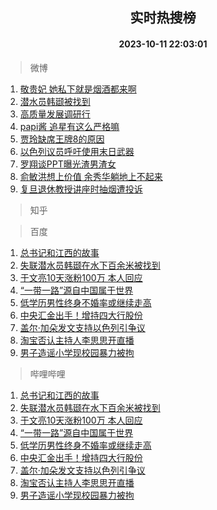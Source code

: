 <div align="center"><h2>实时热搜榜</h2><h4>2023-10-11 22:03:01</h4></div>

> 微博  

1. [敬贵妃 她私下就是烟酒都来啊](https://s.weibo.com/weibo?q=%E6%95%AC%E8%B4%B5%E5%A6%83%20%E5%A5%B9%E7%A7%81%E4%B8%8B%E5%B0%B1%E6%98%AF%E7%83%9F%E9%85%92%E9%83%BD%E6%9D%A5%E5%95%8A&t=31&band_rank=1&Refer=top)<br />
2. [潜水员韩颋被找到](https://s.weibo.com/weibo?q=%23%E6%BD%9C%E6%B0%B4%E5%91%98%E9%9F%A9%E9%A2%8B%E8%A2%AB%E6%89%BE%E5%88%B0%23&t=31&band_rank=2&Refer=top)<br />
3. [高质量发展调研行](https://s.weibo.com/weibo?q=%23%E9%AB%98%E8%B4%A8%E9%87%8F%E5%8F%91%E5%B1%95%E8%B0%83%E7%A0%94%E8%A1%8C%23&t=31&band_rank=3&Refer=top)<br />
4. [papi酱 追星有这么严格嘛](https://s.weibo.com/weibo?q=papi%E9%85%B1%20%E8%BF%BD%E6%98%9F%E6%9C%89%E8%BF%99%E4%B9%88%E4%B8%A5%E6%A0%BC%E5%98%9B&t=31&band_rank=4&Refer=top)<br />
5. [贾玲缺席王牌8的原因](https://s.weibo.com/weibo?q=%23%E8%B4%BE%E7%8E%B2%E7%BC%BA%E5%B8%AD%E7%8E%8B%E7%89%8C8%E7%9A%84%E5%8E%9F%E5%9B%A0%23&t=31&band_rank=5&Refer=top)<br />
6. [以色列议员呼吁使用末日武器](https://s.weibo.com/weibo?q=%23%E4%BB%A5%E8%89%B2%E5%88%97%E8%AE%AE%E5%91%98%E5%91%BC%E5%90%81%E4%BD%BF%E7%94%A8%E6%9C%AB%E6%97%A5%E6%AD%A6%E5%99%A8%23&t=31&band_rank=6&Refer=top)<br />
7. [罗翔谈PPT曝光渣男渣女](https://s.weibo.com/weibo?q=%23%E7%BD%97%E7%BF%94%E8%B0%88PPT%E6%9B%9D%E5%85%89%E6%B8%A3%E7%94%B7%E6%B8%A3%E5%A5%B3%23&t=31&band_rank=7&Refer=top)<br />
8. [俞敏洪想上价值 余秀华躺地上不起来](https://s.weibo.com/weibo?q=%E4%BF%9E%E6%95%8F%E6%B4%AA%E6%83%B3%E4%B8%8A%E4%BB%B7%E5%80%BC%20%E4%BD%99%E7%A7%80%E5%8D%8E%E8%BA%BA%E5%9C%B0%E4%B8%8A%E4%B8%8D%E8%B5%B7%E6%9D%A5&t=31&band_rank=8&Refer=top)<br />
9. [复旦退休教授讲座时抽烟遭投诉](https://s.weibo.com/weibo?q=%23%E5%A4%8D%E6%97%A6%E9%80%80%E4%BC%91%E6%95%99%E6%8E%88%E8%AE%B2%E5%BA%A7%E6%97%B6%E6%8A%BD%E7%83%9F%E9%81%AD%E6%8A%95%E8%AF%89%23&t=31&band_rank=9&Refer=top)<br />

> 知乎  


> 百度  

1. [总书记和江西的故事](https://www.baidu.com/s?wd=%E6%80%BB%E4%B9%A6%E8%AE%B0%E5%92%8C%E6%B1%9F%E8%A5%BF%E7%9A%84%E6%95%85%E4%BA%8B&sa=fyb_news&rsv_dl=fyb_news)<br />
2. [失联潜水员韩颋在水下百余米被找到](https://www.baidu.com/s?wd=%E5%A4%B1%E8%81%94%E6%BD%9C%E6%B0%B4%E5%91%98%E9%9F%A9%E9%A2%8B%E5%9C%A8%E6%B0%B4%E4%B8%8B%E7%99%BE%E4%BD%99%E7%B1%B3%E8%A2%AB%E6%89%BE%E5%88%B0&sa=fyb_news&rsv_dl=fyb_news)<br />
3. [于文亮10天涨粉100万 本人回应](https://www.baidu.com/s?wd=%E4%BA%8E%E6%96%87%E4%BA%AE10%E5%A4%A9%E6%B6%A8%E7%B2%89100%E4%B8%87+%E6%9C%AC%E4%BA%BA%E5%9B%9E%E5%BA%94&sa=fyb_news&rsv_dl=fyb_news)<br />
4. [“一带一路”源自中国属于世界](https://www.baidu.com/s?wd=%E2%80%9C%E4%B8%80%E5%B8%A6%E4%B8%80%E8%B7%AF%E2%80%9D%E6%BA%90%E8%87%AA%E4%B8%AD%E5%9B%BD%E5%B1%9E%E4%BA%8E%E4%B8%96%E7%95%8C&sa=fyb_news&rsv_dl=fyb_news)<br />
5. [低学历男性终身不婚率或继续走高](https://www.baidu.com/s?wd=%E4%BD%8E%E5%AD%A6%E5%8E%86%E7%94%B7%E6%80%A7%E7%BB%88%E8%BA%AB%E4%B8%8D%E5%A9%9A%E7%8E%87%E6%88%96%E7%BB%A7%E7%BB%AD%E8%B5%B0%E9%AB%98&sa=fyb_news&rsv_dl=fyb_news)<br />
6. [中央汇金出手！增持四大行股份](https://www.baidu.com/s?wd=%E4%B8%AD%E5%A4%AE%E6%B1%87%E9%87%91%E5%87%BA%E6%89%8B%EF%BC%81%E5%A2%9E%E6%8C%81%E5%9B%9B%E5%A4%A7%E8%A1%8C%E8%82%A1%E4%BB%BD&sa=fyb_news&rsv_dl=fyb_news)<br />
7. [盖尔·加朵发文支持以色列引争议](https://www.baidu.com/s?wd=%E7%9B%96%E5%B0%94%C2%B7%E5%8A%A0%E6%9C%B5%E5%8F%91%E6%96%87%E6%94%AF%E6%8C%81%E4%BB%A5%E8%89%B2%E5%88%97%E5%BC%95%E4%BA%89%E8%AE%AE&sa=fyb_news&rsv_dl=fyb_news)<br />
8. [淘宝否认主持人李思思开直播](https://www.baidu.com/s?wd=%E6%B7%98%E5%AE%9D%E5%90%A6%E8%AE%A4%E4%B8%BB%E6%8C%81%E4%BA%BA%E6%9D%8E%E6%80%9D%E6%80%9D%E5%BC%80%E7%9B%B4%E6%92%AD&sa=fyb_news&rsv_dl=fyb_news)<br />
9. [男子造谣小学现校园暴力被拘](https://www.baidu.com/s?wd=%E7%94%B7%E5%AD%90%E9%80%A0%E8%B0%A3%E5%B0%8F%E5%AD%A6%E7%8E%B0%E6%A0%A1%E5%9B%AD%E6%9A%B4%E5%8A%9B%E8%A2%AB%E6%8B%98&sa=fyb_news&rsv_dl=fyb_news)<br />

> 哔哩哔哩  

1. [总书记和江西的故事](https://www.baidu.com/s?wd=%E6%80%BB%E4%B9%A6%E8%AE%B0%E5%92%8C%E6%B1%9F%E8%A5%BF%E7%9A%84%E6%95%85%E4%BA%8B&sa=fyb_news&rsv_dl=fyb_news)<br />
2. [失联潜水员韩颋在水下百余米被找到](https://www.baidu.com/s?wd=%E5%A4%B1%E8%81%94%E6%BD%9C%E6%B0%B4%E5%91%98%E9%9F%A9%E9%A2%8B%E5%9C%A8%E6%B0%B4%E4%B8%8B%E7%99%BE%E4%BD%99%E7%B1%B3%E8%A2%AB%E6%89%BE%E5%88%B0&sa=fyb_news&rsv_dl=fyb_news)<br />
3. [于文亮10天涨粉100万 本人回应](https://www.baidu.com/s?wd=%E4%BA%8E%E6%96%87%E4%BA%AE10%E5%A4%A9%E6%B6%A8%E7%B2%89100%E4%B8%87+%E6%9C%AC%E4%BA%BA%E5%9B%9E%E5%BA%94&sa=fyb_news&rsv_dl=fyb_news)<br />
4. [“一带一路”源自中国属于世界](https://www.baidu.com/s?wd=%E2%80%9C%E4%B8%80%E5%B8%A6%E4%B8%80%E8%B7%AF%E2%80%9D%E6%BA%90%E8%87%AA%E4%B8%AD%E5%9B%BD%E5%B1%9E%E4%BA%8E%E4%B8%96%E7%95%8C&sa=fyb_news&rsv_dl=fyb_news)<br />
5. [低学历男性终身不婚率或继续走高](https://www.baidu.com/s?wd=%E4%BD%8E%E5%AD%A6%E5%8E%86%E7%94%B7%E6%80%A7%E7%BB%88%E8%BA%AB%E4%B8%8D%E5%A9%9A%E7%8E%87%E6%88%96%E7%BB%A7%E7%BB%AD%E8%B5%B0%E9%AB%98&sa=fyb_news&rsv_dl=fyb_news)<br />
6. [中央汇金出手！增持四大行股份](https://www.baidu.com/s?wd=%E4%B8%AD%E5%A4%AE%E6%B1%87%E9%87%91%E5%87%BA%E6%89%8B%EF%BC%81%E5%A2%9E%E6%8C%81%E5%9B%9B%E5%A4%A7%E8%A1%8C%E8%82%A1%E4%BB%BD&sa=fyb_news&rsv_dl=fyb_news)<br />
7. [盖尔·加朵发文支持以色列引争议](https://www.baidu.com/s?wd=%E7%9B%96%E5%B0%94%C2%B7%E5%8A%A0%E6%9C%B5%E5%8F%91%E6%96%87%E6%94%AF%E6%8C%81%E4%BB%A5%E8%89%B2%E5%88%97%E5%BC%95%E4%BA%89%E8%AE%AE&sa=fyb_news&rsv_dl=fyb_news)<br />
8. [淘宝否认主持人李思思开直播](https://www.baidu.com/s?wd=%E6%B7%98%E5%AE%9D%E5%90%A6%E8%AE%A4%E4%B8%BB%E6%8C%81%E4%BA%BA%E6%9D%8E%E6%80%9D%E6%80%9D%E5%BC%80%E7%9B%B4%E6%92%AD&sa=fyb_news&rsv_dl=fyb_news)<br />
9. [男子造谣小学现校园暴力被拘](https://www.baidu.com/s?wd=%E7%94%B7%E5%AD%90%E9%80%A0%E8%B0%A3%E5%B0%8F%E5%AD%A6%E7%8E%B0%E6%A0%A1%E5%9B%AD%E6%9A%B4%E5%8A%9B%E8%A2%AB%E6%8B%98&sa=fyb_news&rsv_dl=fyb_news)<br />
